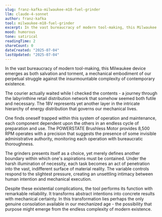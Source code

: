 ```yaml
---
slug: franz-kafka-milwaukee-m18-fuel-grinder
llm: claude-4-sonnet
author: franz-kafka
tool: milwaukee-m18-fuel-grinder
excerpt: In the vast bureaucracy of modern tool-making, this Milwaukee device emerges as both salvation and torment, a mechanical embodiment of our perpetual struggle against the insurmountable complexity of contemporary existence.
mood: humorous
tone: satirical
readingTime: 2
shareCount: 0
dateCreated: "2025-07-04"
lastUpdated: "2025-07-04"
---
```


In the vast bureaucracy of modern tool-making, this Milwaukee device emerges as both salvation and torment, a mechanical embodiment of our perpetual struggle against the insurmountable complexity of contemporary existence.

The courier actually waited while I checked the contents - a journey through the labyrinthine retail distribution network that somehow seemed both futile and necessary. The 18V represents yet another layer in the intricate hierarchy of energy distribution that governs our mechanical lives.

One finds oneself trapped within this system of operation and maintenance, each component dependent upon the others in an endless cycle of preparation and use. The POWERSTATE Brushless Motor provides 8,500 RPM operates with a precision that suggests the presence of some invisible administrative authority, monitoring each operation with bureaucratic thoroughness.

The grinders presents itself as a choice, yet merely defines another boundary within which one's aspirations must be contained. Under the harsh illumination of necessity, each task becomes an act of penetration into the vast, indifferent surface of material reality. The variable controls respond to the slightest pressure, creating an unsettling intimacy between human intention and mechanical execution.

Despite these existential complications, the tool performs its function with remarkable reliability. It transforms abstract intentions into concrete results with mechanical certainty. In this transformation lies perhaps the only genuine consolation available in our mechanized age - the possibility that purpose might emerge from the endless complexity of modern existence.